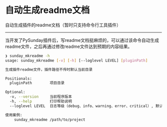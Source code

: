 # 自动生成readme文档

自动生成插件的readme文档（暂时只支持命令行工具插件）

---
当开发了PySunday插件后，写readme文档挺麻烦的，可以通过该命令自动生成readme文件，之后再通过修改readme文件达到预期的内容结果。

```bash
❯ sunday_mkreadme -h
usage: sunday_mkreadme [-v] [-h] [--loglevel LEVEL] [pluginPath]

生成插件readme文件，插件路径不传时默认当前目录

Positionals:
  pluginPath        项目目录

Optional:
  -v, --version     当前程序版本
  -h, --help        打印帮助说明
  --loglevel LEVEL  日志等级（debug、info、warning、error、critical）, 默认debug

使用案例:
    sunday_mkreadme /path/to/project
```

